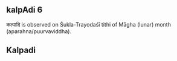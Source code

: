 ## kalpAdi 6

कल्पादि is observed on Śukla-Trayodaśī tithi of Māgha (lunar) month (aparahna/puurvaviddha).

Kalpadi
---
